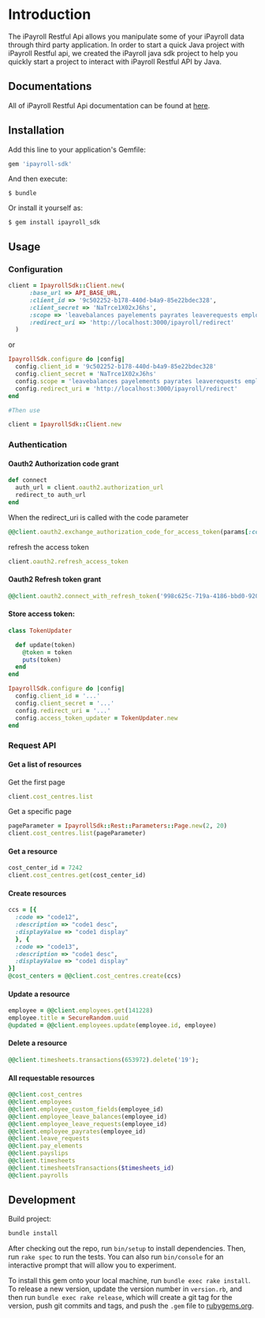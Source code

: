 # Introduction

The iPayroll Restful Api allows you manipulate some of your iPayroll data through 
third party application. In order to start a quick Java project with iPayroll 
Restful api, we created the iPayroll java sdk project to help you quickly start 
a project to interact with iPayroll Restful API by Java.

## Documentations

All of iPayroll Restful Api documentation can be found at [here](http://dev.ipayroll.co.nz).

## Installation

Add this line to your application's Gemfile:

```ruby
gem 'ipayroll-sdk'
```

And then execute:

    $ bundle

Or install it yourself as:

    $ gem install ipayroll_sdk

## Usage

### Configuration

```ruby
client = IpayrollSdk::Client.new(
      :base_url => API_BASE_URL,
      :client_id => '9c502252-b178-440d-b4a9-85e22bdec328',
      :client_secret => 'NaTrce1X02xJ6hs',
      :scope => 'leavebalances payelements payrates leaverequests employees costcentres payslips timesheets',
      :redirect_uri => 'http://localhost:3000/ipayroll/redirect'
  )
```

or

```ruby
IpayrollSdk.configure do |config|
  config.client_id = '9c502252-b178-440d-b4a9-85e22bdec328'
  config.client_secret = 'NaTrce1X02xJ6hs'
  config.scope = 'leavebalances payelements payrates leaverequests employees costcentres payslips timesheets'
  config.redirect_uri = 'http://localhost:3000/ipayroll/redirect'
end

#Then use

client = IpayrollSdk::Client.new
```

### Authentication

#### Oauth2 Authorization code grant
```ruby
def connect
  auth_url = client.oauth2.authorization_url
  redirect_to auth_url
end
```
When the redirect_uri is called with the code parameter
```ruby
@@client.oauth2.exchange_authorization_code_for_access_token(params[:code])
```

refresh the access token

```ruby
client.oauth2.refresh_access_token
```

#### Oauth2 Refresh token grant
```ruby
@@client.oauth2.connect_with_refresh_token('998c625c-719a-4186-bbd0-9200b55bff4c');
```

#### Store access token:
```ruby
class TokenUpdater

  def update(token)
    @token = token
    puts(token)
  end
end
```
```ruby
IpayrollSdk.configure do |config|
  config.client_id = '...'
  config.client_secret = '...'
  config.redirect_uri = '...'
  config.access_token_updater = TokenUpdater.new
end
```

### Request API

#### Get a list of resources
Get the first page
```ruby
client.cost_centres.list
```
Get a specific page
```ruby
pageParameter = IpayrollSdk::Rest::Parameters::Page.new(2, 20)
client.cost_centres.list(pageParameter)
```
#### Get a resource
```ruby
cost_center_id = 7242
client.cost_centres.get(cost_center_id)
```

#### Create resources
```ruby
ccs = [{
  :code => "code12",
  :description => "code1 desc",
  :displayValue => "code1 display"
  }, {
  :code => "code13",
  :description => "code1 desc",
  :displayValue => "code1 display"
}]
@cost_centers = @@client.cost_centres.create(ccs)
```

#### Update a resource
```ruby
employee = @@client.employees.get(141228)
employee.title = SecureRandom.uuid
@updated = @@client.employees.update(employee.id, employee)
```
#### Delete a resource
```ruby
@@client.timesheets.transactions(653972).delete('19');
```

#### All requestable resources
```ruby
@@client.cost_centres
@@client.employees
@@client.employee_custom_fields(employee_id)
@@client.employee_leave_balances(employee_id)
@@client.employee_leave_requests(employee_id)
@@client.employee_payrates(employee_id)
@@client.leave_requests
@@client.pay_elements
@@client.payslips
@@client.timesheets
@@client.timesheetsTransactions($timesheets_id)
@@client.payrolls
```

## Development
Build project: 
```ruby
bundle install
```

After checking out the repo, run `bin/setup` to install dependencies. Then, run `rake spec` to run the tests. You can also run `bin/console` for an interactive prompt that will allow you to experiment.

To install this gem onto your local machine, run `bundle exec rake install`. To release a new version, update the version number in `version.rb`, and then run `bundle exec rake release`, which will create a git tag for the version, push git commits and tags, and push the `.gem` file to [rubygems.org](https://rubygems.org).

